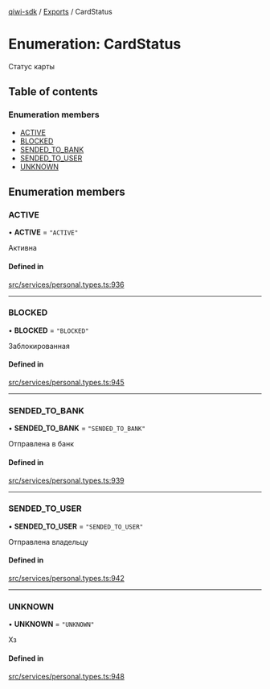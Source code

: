 [qiwi-sdk](../README.md) / [Exports](../modules.md) / CardStatus

# Enumeration: CardStatus

Статус карты

## Table of contents

### Enumeration members

- [ACTIVE](CardStatus.md#active)
- [BLOCKED](CardStatus.md#blocked)
- [SENDED\_TO\_BANK](CardStatus.md#sended_to_bank)
- [SENDED\_TO\_USER](CardStatus.md#sended_to_user)
- [UNKNOWN](CardStatus.md#unknown)

## Enumeration members

### ACTIVE

• **ACTIVE** = `"ACTIVE"`

Активна

#### Defined in

[src/services/personal.types.ts:936](https://github.com/AlexXanderGrib/node-qiwi-sdk/blob/59731a2/src/services/personal.types.ts#L936)

___

### BLOCKED

• **BLOCKED** = `"BLOCKED"`

Заблокированная

#### Defined in

[src/services/personal.types.ts:945](https://github.com/AlexXanderGrib/node-qiwi-sdk/blob/59731a2/src/services/personal.types.ts#L945)

___

### SENDED\_TO\_BANK

• **SENDED\_TO\_BANK** = `"SENDED_TO_BANK"`

Отправлена в банк

#### Defined in

[src/services/personal.types.ts:939](https://github.com/AlexXanderGrib/node-qiwi-sdk/blob/59731a2/src/services/personal.types.ts#L939)

___

### SENDED\_TO\_USER

• **SENDED\_TO\_USER** = `"SENDED_TO_USER"`

Отправлена владельцу

#### Defined in

[src/services/personal.types.ts:942](https://github.com/AlexXanderGrib/node-qiwi-sdk/blob/59731a2/src/services/personal.types.ts#L942)

___

### UNKNOWN

• **UNKNOWN** = `"UNKNOWN"`

Хз

#### Defined in

[src/services/personal.types.ts:948](https://github.com/AlexXanderGrib/node-qiwi-sdk/blob/59731a2/src/services/personal.types.ts#L948)
